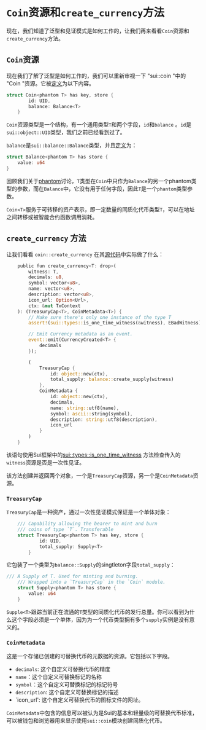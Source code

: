 # `Coin`资源和`create_currency`方法

现在，我们知道了泛型和见证模式是如何工作的，让我们再来看看`Coin`资源和`create_currency`方法。

## `Coin`资源

现在我们了解了泛型是如何工作的，我们可以重新审视一下 "sui::coin "中的 "Coin "资源。它被[定义](https://github.com/MystenLabs/sui/blob/main/crates/sui-framework/sources/coin.move#L29)为以下内容。

```rust
struct Coin<phantom T> has key, store {
        id: UID,
        balance: Balance<T>
    }
```

`Coin`资源类型是一个结构，有一个通用类型`T`和两个字段，`id`和`balance` 。`id`是`sui::object::UID`类型，我们之前已经看到过了。

`balance`是`sui::balance::Balance`类型，并且[定义](https://github.com/MystenLabs/sui/blob/main/crates/sui-framework/sources/balance.move#L25)为：

```rust 
struct Balance<phantom T> has store {
    value: u64
}
```

回顾我们关于[phantom](<https://github.com/sui-foundation/sui-move-intro-course/blob/main/unit-three/lessons/3_witness_design_pattern.md#the-phantom-keyword>)讨论，`T`类型在`Coin`中只作为`Balance`的另一个phantom类型的参数，而在`Balance`中，它没有用于任何字段，因此`T`是一个`phantom`类型参数。

`Coin<T>`服务于可转移的资产表示，即一定数量的同质化代币类型`T`，可以在地址之间转移或被智能合约函数调用消耗。

## `create_currency` 方法

让我们看看 `coin::create_currency` 在其[源代码](https://github.com/MystenLabs/sui/blob/main/crates/sui-framework/sources/coin.move#L251)中实际做了什么：

```rust
    public fun create_currency<T: drop>(
        witness: T,
        decimals: u8,
        symbol: vector<u8>,
        name: vector<u8>,
        description: vector<u8>,
        icon_url: Option<Url>,
        ctx: &mut TxContext
    ): (TreasuryCap<T>, CoinMetadata<T>) {
        // Make sure there's only one instance of the type T
        assert!(sui::types::is_one_time_witness(&witness), EBadWitness);

        // Emit Currency metadata as an event.
        event::emit(CurrencyCreated<T> {
            decimals
        });

        (
            TreasuryCap {
                id: object::new(ctx),
                total_supply: balance::create_supply(witness)
            },
            CoinMetadata {
                id: object::new(ctx),
                decimals,
                name: string::utf8(name),
                symbol: ascii::string(symbol),
                description: string::utf8(description),
                icon_url
            }
        )
    }
```

该语句使用Sui框架中的[sui::types::is_one_time_witness](<https://github.com/MystenLabs/sui/blob/main/crates/sui-framework/sources/types.move>) 方法检查传入的`witness`资源是否是一次性见证。

该方法创建并返回两个对象，一个是`TreasuryCap`资源，另一个是`CoinMetadata`资源。

### `TreasuryCap`

`TreasuryCap`是一种资产，通过一次性见证模式保证是一个单体对象：

```rust
    /// Capability allowing the bearer to mint and burn
    /// coins of type `T`. Transferable
    struct TreasuryCap<phantom T> has key, store {
            id: UID,
            total_supply: Supply<T>
        }
```

它包装了一个类型为`balance::Supply`的singtleton字段`total_supply`：

```rust
/// A Supply of T. Used for minting and burning.
    /// Wrapped into a `TreasuryCap` in the `Coin` module.
    struct Supply<phantom T> has store {
        value: u64
    }
```

`Supple<T>`跟踪当前正在流通的`T`类型的同质化代币的发行总量。你可以看到为什么这个字段必须是一个单体，因为为一个代币类型拥有多个`supply`实例是没有意义的。

### `CoinMetadata`

这是一个存储已创建的可替换代币的元数据的资源。它包括以下字段。

-   `decimals`: 这个自定义可替换代币的精度
-   `name`：这个自定义可替换标记的名称
-   `symbol`：这个自定义可替换标记的标记符号
-   `description`: 这个自定义可替换标记的描述
-   `icon_url': 这个自定义可替换代币的图标文件的网址。

`CoinMetadata`中包含的信息可以被认为是Sui的基本和轻量级的可替换代币标准，可以被钱包和浏览器用来显示使用`sui::coin`模块创建同质化代币。